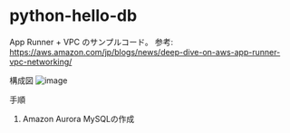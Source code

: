 # python-hello-db
App Runner + VPC のサンプルコード。
参考: https://aws.amazon.com/jp/blogs/news/deep-dive-on-aws-app-runner-vpc-networking/

構成図
![image](https://user-images.githubusercontent.com/23633944/160275985-9c9adf5c-d4f8-45f4-84f4-d7c2deb11ea8.png)

手順
1. Amazon Aurora MySQLの作成
